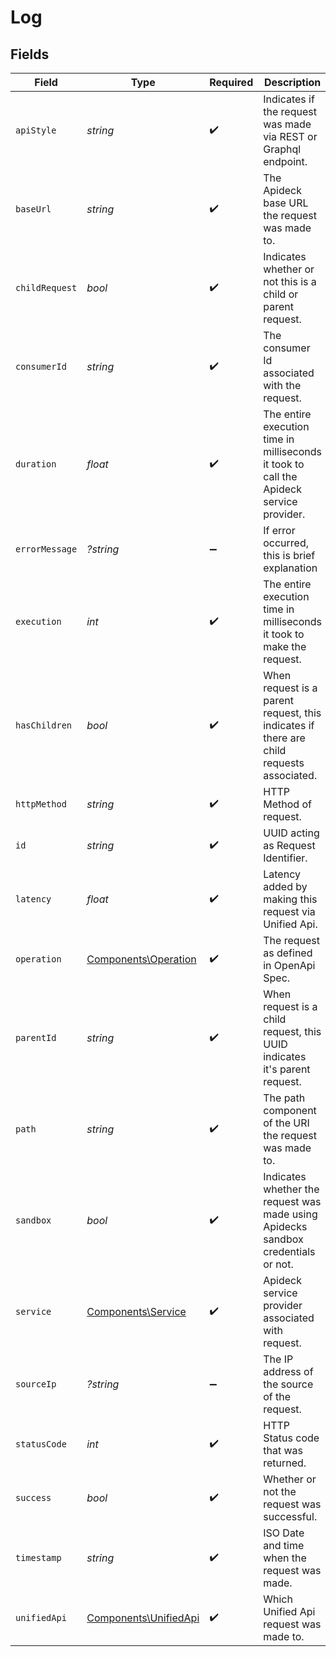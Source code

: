 # Log


## Fields

| Field                                                                                    | Type                                                                                     | Required                                                                                 | Description                                                                              | Example                                                                                  |
| ---------------------------------------------------------------------------------------- | ---------------------------------------------------------------------------------------- | ---------------------------------------------------------------------------------------- | ---------------------------------------------------------------------------------------- | ---------------------------------------------------------------------------------------- |
| `apiStyle`                                                                               | *string*                                                                                 | :heavy_check_mark:                                                                       | Indicates if the request was made via REST or Graphql endpoint.                          | REST                                                                                     |
| `baseUrl`                                                                                | *string*                                                                                 | :heavy_check_mark:                                                                       | The Apideck base URL the request was made to.                                            | unify.apideck.com                                                                        |
| `childRequest`                                                                           | *bool*                                                                                   | :heavy_check_mark:                                                                       | Indicates whether or not this is a child or parent request.                              | false                                                                                    |
| `consumerId`                                                                             | *string*                                                                                 | :heavy_check_mark:                                                                       | The consumer Id associated with the request.                                             | test-consumer                                                                            |
| `duration`                                                                               | *float*                                                                                  | :heavy_check_mark:                                                                       | The entire execution time in milliseconds it took to call the Apideck service provider.  | 2220.379304                                                                              |
| `errorMessage`                                                                           | *?string*                                                                                | :heavy_minus_sign:                                                                       | If error occurred, this is brief explanation                                             | Refresh token is invalid                                                                 |
| `execution`                                                                              | *int*                                                                                    | :heavy_check_mark:                                                                       | The entire execution time in milliseconds it took to make the request.                   | 2248                                                                                     |
| `hasChildren`                                                                            | *bool*                                                                                   | :heavy_check_mark:                                                                       | When request is a parent request, this indicates if there are child requests associated. | false                                                                                    |
| `httpMethod`                                                                             | *string*                                                                                 | :heavy_check_mark:                                                                       | HTTP Method of request.                                                                  | GET                                                                                      |
| `id`                                                                                     | *string*                                                                                 | :heavy_check_mark:                                                                       | UUID acting as Request Identifier.                                                       | 0b5f7480-5550-4f5c-a5fc-3c01ac43dd0f                                                     |
| `latency`                                                                                | *float*                                                                                  | :heavy_check_mark:                                                                       | Latency added by making this request via Unified Api.                                    | 27.620695999999953                                                                       |
| `operation`                                                                              | [Components\Operation](../../Models/Components/Operation.md)                             | :heavy_check_mark:                                                                       | The request as defined in OpenApi Spec.                                                  |                                                                                          |
| `parentId`                                                                               | *string*                                                                                 | :heavy_check_mark:                                                                       | When request is a child request, this UUID indicates it's parent request.                | 0b5f7480-5550-4f5c-a5fc-3c01ac43dd0f                                                     |
| `path`                                                                                   | *string*                                                                                 | :heavy_check_mark:                                                                       | The path component of the URI the request was made to.                                   | /vault/connections                                                                       |
| `sandbox`                                                                                | *bool*                                                                                   | :heavy_check_mark:                                                                       | Indicates whether the request was made using Apidecks sandbox credentials or not.        | false                                                                                    |
| `service`                                                                                | [Components\Service](../../Models/Components/Service.md)                                 | :heavy_check_mark:                                                                       | Apideck service provider associated with request.                                        |                                                                                          |
| `sourceIp`                                                                               | *?string*                                                                                | :heavy_minus_sign:                                                                       | The IP address of the source of the request.                                             | 94.227.131.238                                                                           |
| `statusCode`                                                                             | *int*                                                                                    | :heavy_check_mark:                                                                       | HTTP Status code that was returned.                                                      | 200                                                                                      |
| `success`                                                                                | *bool*                                                                                   | :heavy_check_mark:                                                                       | Whether or not the request was successful.                                               | true                                                                                     |
| `timestamp`                                                                              | *string*                                                                                 | :heavy_check_mark:                                                                       | ISO Date and time when the request was made.                                             | 2021-07-12T14:26:17.420Z                                                                 |
| `unifiedApi`                                                                             | [Components\UnifiedApi](../../Models/Components/UnifiedApi.md)                           | :heavy_check_mark:                                                                       | Which Unified Api request was made to.                                                   | vault                                                                                    |